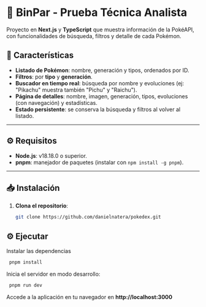 # 📘 BinPar - Prueba Técnica Analista

Proyecto en **Next.js** y **TypeScript** que muestra información de la PokéAPI, con funcionalidades de búsqueda, filtros y detalle de cada Pokémon.

## 🚀 **Características**
- **Listado de Pokémon**: nombre, generación y tipos, ordenados por ID.
- **Filtros**: por **tipo** y **generación**.
- **Buscador en tiempo real**: búsqueda por nombre y evoluciones (ej: "Pikachu" muestra también "Pichu" y "Raichu").
- **Página de detalles**: nombre, imagen, generación, tipos, evoluciones (con navegación) y estadísticas.
- **Estado persistente**: se conserva la búsqueda y filtros al volver al listado.

---

## ⚙️ **Requisitos**
- **Node.js**: v18.18.0 o superior.
- **pnpm**: manejador de paquetes (instalar con `npm install -g pnpm`).

---

## 📥 **Instalación**
1. **Clona el repositorio**:
   ```bash
   git clone https://github.com/danielnatera/pokedex.git

## ⚙️ **Ejecutar**

Instalar las dependencias
   ```bash
    pnpm install
   ```

Inicia el servidor en modo desarrollo:
   ```bash
    pnpm run dev
   ```

Accede a la aplicación en tu navegador en
**http://localhost:3000**
